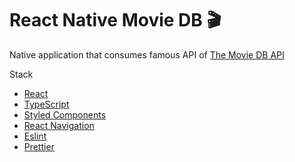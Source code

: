# React Native Movie DB 🎬 

Native application that consumes famous API of [The Movie DB API](https://www.themoviedb.org/)

Stack
* [React](https://reactjs.org/)
* [TypeScript](https://www.typescriptlang.org/)
* [Styled Components](https://www.styled-components.com/)
* [React Navigation](https://reactnavigation.org/)
* [Eslint](https://eslint.org/)
* [Prettier](https://prettier.io/)

